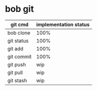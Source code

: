 # bob git

| git cmd  | implementation status |
| ------------- | ------------- |
| bob clone | 100%  |
| git status  | 100%  |
| git add  | 100% |
| git commit  | 100% |
| git push  | wip |
| git pull  | wip |
| git stash  | wip |

